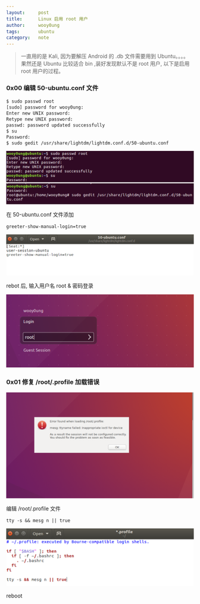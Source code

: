 ```yaml
---
layout:     post
title:      Linux 启用 root 用户
author:     wooy0ung
tags: 		ubuntu
category:  	note
---
```



>一直用的是 Kali, 因为要解压 Android 的 .db 文件需要用到 Ubuntu。。。。  
>果然还是 Ubuntu 比较适合 bin ,装好发现默认不是 root 用户, 以下是启用 root 用户的过程。  
<!-- more -->


### 0x00 编辑 50-ubuntu.conf 文件

```
$ sudo passwd root
[sudo] password for wooy0ung:
Enter new UNIX password:
Retype new UNIX password:
passwd: password updated successfully
$ su
Password:
$ sudo gedit /usr/share/lightdm/lightdm.conf.d/50-ubuntu.conf
```

![](/assets/img/note/2017-08-25-linux-ubuntu-root/0x00.png)
![](/assets/img/note/2017-08-25-linux-ubuntu-root/0x01.png)

在 50-ubuntu.conf 文件添加

```
greeter-show-manual-login=true
```

![](/assets/img/note/2017-08-25-linux-ubuntu-root/0x02.png)

rebot 后, 输入用户名 root & 密码登录

![](/assets/img/note/2017-08-25-linux-ubuntu-root/0x03.png)


### 0x01 修复 /root/.profile 加载错误

![](/assets/img/note/2017-08-25-linux-ubuntu-root/0x04.png)

编辑 /root/.profile 文件

```
tty -s && mesg n || true
```

![](/assets/img/note/2017-08-25-linux-ubuntu-root/0x05.png)

reboot